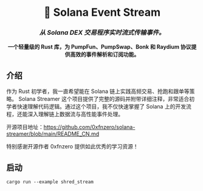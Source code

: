 <div align="center">
    <h1>🌊 Solana Event Stream</h1>
    <h3><em>从 Solana DEX 交易程序实时流式传输事件。</em></h3>
</div>

<p align="center">
    <strong>一个轻量级的 Rust 库，为 PumpFun、PumpSwap、Bonk 和 Raydium 协议提供高效的事件解析和订阅功能。</strong>
</p>

## 介绍
作为 Rust 初学者，我一直希望能在 Solana 链上实践高频交易、抢跑和跟单等策略。
Solana Streamer
这个项目提供了完整的源码并附带详细注释，非常适合初学者快速理解代码逻辑。通过这个项目，我不仅快速掌握了 Solana 上的开发流程，还能深入理解链上数据流与高性能事件处理。

开源项目地址：https://github.com/0xfnzero/solana-streamer/blob/main/README_CN.md

特别感谢开源作者 0xfnzero 提供如此优秀的学习资源！

## 启动
```
cargo run --example shred_stream
```